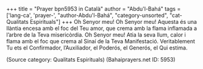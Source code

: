+++
title = "Prayer bpn5953 in Català"
author = "Abdu'l-Bahá"
tags = ['lang-ca', 'prayer-', "author-Abdu'l-Bahá", "category-unsorted", "cat-Qualitats Espirituals"]
+++
Oh Senyor meu! Oh Senyor meu! Aquesta és una llàntia encesa amb el foc del Teu amor, que crema amb la flama inflamada a l’arbre de la Teva misericòrdia. Oh Senyor meu! Atia la seva llum, calor i flama amb el foc que crema al Sinaí de la Teva Manifestació.
Veritablement Tu ets el Confirmador, l’Auxiliador, el Poderós, el Generós, el Qui estima.

(Source category: Qualitats Espirituals)
(Bahaiprayers.net ID: 5953)
